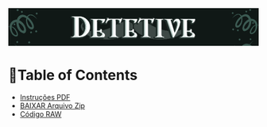 <img alt="heading" src="https://github.com/mrslima/PUC_BCC/blob/main/TDE/Resolucao_de_Problemas_com_Logica_Matematica/header.png">

# 📖Table of Contents
- [Instruções PDF](https://github.com/mrslima/PUC_BCC/blob/main/TDE/Resolucao_de_Problemas_com_Logica_Matematica/TDE%20Detetive.pdf)
- [BAIXAR Arquivo Zip](https://github.com/mrslima/PUC_BCC/raw/main/TDE/Resolucao_de_Problemas_com_Logica_Matematica/TDE%20Detetive.zip)
- [Código RAW](https://github.com/mrslima/PUC_BCC/blob/main/TDE/Resolucao_de_Problemas_com_Logica_Matematica/raw_code.py)
